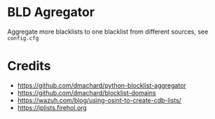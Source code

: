 # BLD Agregator

Aggregate more blacklists to one blacklist from different sources, see `config.cfg`

# Credits

* https://github.com/dmachard/python-blocklist-aggregator
* https://github.com/dmachard/blocklist-domains
* https://wazuh.com/blog/using-osint-to-create-cdb-lists/
* https://iplists.firehol.org